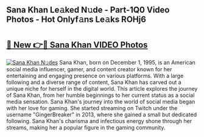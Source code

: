 ## Sana Khan Le𝚊ked N𝚞de - Part-1Q0 Video Photos - Hot Onlyf𝚊ns Le𝚊ks ROHj6

# <h2><a href="http://ac2438.deff.icu/?id=Sana+Khan">🔗 New 👉🔴 Sana Khan VIDEO Photos</a></h2>

[![Sana Khan N𝚞des](https://i.imgur.com/rIISA9y.gif)](http://ac2438.deff.icu/?id=Sana+Khan)
Sana Khan, born on December 1, 1995, is an American social media influencer, gamer, and content creator known for her entertaining and engaging presence on various platforms. With a large following and a diverse range of content, Sana Khan has carved out a unique niche for herself in the digital world. This article explores the journey of Sana Khan, from her humble beginnings to her current status as a social media sensation. Sana Khan's journey into the world of social media began with her love for gaming. She started streaming on Twitch under the username "GingerBreaker" in 2013, where she gained a small but dedicated following. Sana Khan's charisma and infectious energy shone through her streams, making her a popular figure in the gaming community.
